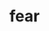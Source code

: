 ---
category: 4-letters
denotation: null
name: fear
reference_link: https://www.etymonline.com/word/fear
root_language: null
root_name: null
title: fear
type: free
word_sums:
- respelling: fear
  sum: 'Fear + '
---